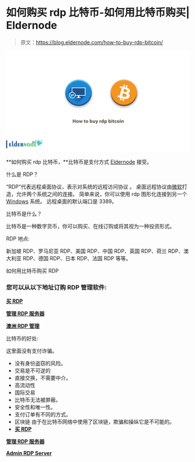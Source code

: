 # 如何购买 rdp 比特币-如何用比特币购买| Eldernode

> 原文：<https://blog.eldernode.com/how-to-buy-rdp-bitcoin/>

![how to buy rdp bitcoin](img/89f686967158d54b02488406a0857a04.png)

**如何购买 rdp 比特币，**比特币是支付方式 [Eldernode](https://eldernode.com/) 接受。

什么是 RDP？

“RDP”代表远程桌面协议，表示对系统的远程访问协议 。 桌面远程协议由[微软](https://www.microsoft.com/)打造，允许两个系统之间的连接。 简单来说，你可以使用 rdp 图形化连接到另一个 [Windows](https://blog.eldernode.com/tag/windows/) 系统。 远程桌面的默认端口是 3389。

比特币是什么？

比特币是一种数字货币，你可以购买、在线订购或将其视为一种投资形式。

RDP 地点:

新加坡 RDP、罗马尼亚 RDP、美国 RDP、中国 RDP、英国 RDP、荷兰 RDP、澳大利亚 RDP、德国 RDP、日本 RDP、法国 RDP 等等。

如何用比特币购买 RDP

### 您可以从以下地址订购 RDP 管理软件:

[**买 RDP**](https://eldernode.com/buy-rdp/)

[**管理 RDP 服务器**](https://eldernode.com/admin-rdp-server/)

[**澳洲 RDP 管理**](https://eldernode.com/australia-rdp-admin/)

比特币的好处:

这里面没有支付诈骗。

*   没有身份盗窃的风险。
*   交易是不可逆的
*   直接交换，不需要中介。
*   高流动性
*   国际交易
*   比特币无法被屏蔽。
*   安全性和唯一性。
*   支付订单有不同的方式。
*   区块链
    由于在比特币网络中使用了区块链，欺骗和操纵它是不可能的。
*   [**买 RDP**](https://eldernode.com/buy-rdp/)

[**管理 RDP 服务器**](https://eldernode.com/admin-rdp-server/)

[**Admin RDP Server**](https://eldernode.com/admin-rdp-server/)